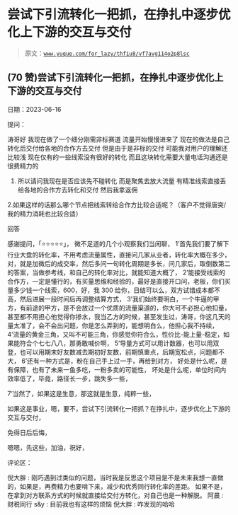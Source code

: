# 尝试下引流转化一把抓，在挣扎中逐步优化上下游的交互与交付

> 原文：[`www.yuque.com/for_lazy/thfiu8/vf7avg114o2p8lsc`](https://www.yuque.com/for_lazy/thfiu8/vf7avg114o2p8lsc)



## (70 赞)尝试下引流转化一把抓，在挣扎中逐步优化上下游的交互与交付 

日期：2023-06-16 

提问： 

涛哥好 我现在做了一个细分刚需非标赛道 流量开始慢慢进来了 现在的做法是自己转化后交付给各地的合作方去交付 但是由于是非标的交付 可能我对用户的理解还比较浅 现在仅有的一些线索没有很好的转化 而且这块转化需要大量电话沟通还是很费精力的 

1.  所以请问我现在是否应该先不碰转化 而是聚焦去放大流量 有精准线索直接丢给各地的合作方去转化和交付 然后我拿返佣 

2.如果这样的话那么哪个节点把线索转给合作方比较合适呢？（客户不觉得唐突/我的精力消耗也比较合适） 

回答 

感谢提问，「⭐⭐⭐⭐⭐」， 微不足道的几个小观察我们当闲聊， 1’首先我们要了解下行业大盘的转化率，不用考虑流量属性，直接问几家从业者，转化率大概在多少，对，就是加微后的成交率，然后多问一句转化周期是多长，问几家后，取倒数第二的答案，当做参考线，和自己的转化率对比，就能知道大概了， 2’能接受线索的合作方，一定是懂行的，有买量思维和经验的，最好是直接开口问，老板，你们买量多少钱一个线索，600，好，我 300 给你，日结可以么，双方试错成本都不高，然后进展一段时间后再调整结算方式， 3’我们始终要明白，一个牛逼的甲方，有前途的甲方，是不会放过一个优质的流量渠道的，你大可不必担心他扣量，甚至都不用担心他觉得你掺水，我当乙方的时候，甚至发生过，涛哥，你这几天的量太准了，会不会出问题，你是怎么弄到的，能想明白么，他担心我不持续， 4’流量的黄金三角，又叫不可能三角，你感觉你符合么，性价比-能上量-稳定，如果能符合个七七八八，那勇敢喊价啊， 5’导量方式可以用计数器，也可以用双登，也可以用期末好友数减去期初好友数，前期慎重点，后期宽松点，问题都不大， 6’还有一种方式是，粉在自己手上过一手，再给到对方， 好处是什么呢，是有保障，也有了未来一鱼多吃，一粉多卖的可能性， 坏处是什么呢，单位时间内效率低了，毕竟，路径长一步，跳失多一些， 

7’当然了，如果这是生意，那这就是生意，纯粹一些， 

如果这是事业，嗯，要不，尝试下引流转化一把抓？在挣扎中，逐步优化上下游的交互与交付， 

免得日后后悔， 

嗯嗯，先这些，加油，祝好， 

评论区： 

倪大胖 : 刚巧遇到过类似的问题，当时我是反思这个项目是不是未来我想一直做的，如果是，再费精力也要啃下来，减少和优秀同行转化率的差距。 如果不是，在拿到对方联系方式的时候就直接给交付方转化，对自己也是一种解脱。 阿晨 : 财税同行 s&y : 目前我也有这样的烦恼 倪大胖 : 咋发现的哈哈